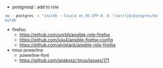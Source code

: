 * postgresql : add to role

```bash
su - postgres -c "initdb --locale en_US.UTF-8 -D '/var/lib/postgres/data'
msfdb
```
* firefox:
  * https://github.com/unrblt/ansible-role-firefox
  * https://github.com/juju4/ansible-firefox-config
  * https://github.com/alvistack/ansible-role-firefox
* tmux powerline
  * powerline-font
  * https://github.com/gpakosz/.tmux/issues/171
